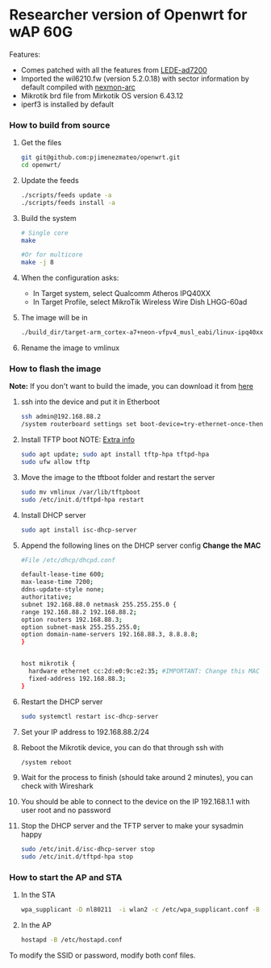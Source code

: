 # Researcher version of Openwrt for wAP 60G

Features:

* Comes patched with all the features from [LEDE-ad7200](https://github.com/seemoo-lab/lede-ad7200)
* Imported the wil6210.fw (version 5.2.0.18) with sector information by default compiled with [nexmon-arc](https://github.com/seemoo-lab/nexmon-arc)
* Mikrotik brd file from Mirkotik OS version 6.43.12
* iperf3 is installed by default

### How to build from source

1. Get the files
    ```bash
    git git@github.com:pjimenezmateo/openwrt.git
    cd openwrt/
    ```
    
2. Update the feeds

    ```bash
    ./scripts/feeds update -a
    ./scripts/feeds install -a
    ```

3. Build the system
    ```bash
    # Single core
    make
    
    #Or for multicore
    make -j 8
    ```
4. When the configuration asks:
    * In Target system, select Qualcomm Atheros IPQ40XX
    * In Target Profile, select MikroTik Wireless Wire Dish LHGG-60ad

5. The image will be in 

    ```bash
    ./build_dir/target-arm_cortex-a7+neon-vfpv4_musl_eabi/linux-ipq40xx/tmp/openwrt-ipq40xx-mikrotik_lhgg-60ad-initramfs-fit-uImage.elf
    ```
6. Rename the image to vmlinux

### How to flash the image

**Note:** If you don't want to build the imade, you can download it from [here](https://github.com/pjimenezmateo/openwrt/releases/tag/v17.01.4)

1. ssh into the device and put it in Etherboot

    ```bash
    ssh admin@192.168.88.2
    /system routerboard settings set boot-device=try-ethernet-once-then-nand
    ```
    
2. Install TFTP boot
    NOTE: [Extra info](https://wiki.mikrotik.com/wiki/Manual:Netinstall)
    ```bash
    sudo apt update; sudo apt install tftp-hpa tftpd-hpa
    sudo ufw allow tftp
    ```
3. Move the image to the tftboot folder and restart the server
    ```bash
    sudo mv vmlinux /var/lib/tftpboot
    sudo /etc/init.d/tftpd-hpa restart
    ```
4. Install DHCP server
    ```bash
    sudo apt install isc-dhcp-server
    ```
5. Append the following lines on the DHCP server config **Change the MAC**

    ```bash
    #File /etc/dhcp/dhcpd.conf
    
    default-lease-time 600;
    max-lease-time 7200;
    ddns-update-style none;
    authoritative;
    subnet 192.168.88.0 netmask 255.255.255.0 {
    range 192.168.88.2 192.168.88.2;
    option routers 192.168.88.3;
    option subnet-mask 255.255.255.0;
    option domain-name-servers 192.168.88.3, 8.8.8.8;
    }
    
    
    host mikrotik {
      hardware ethernet cc:2d:e0:9c:e2:35; #IMPORTANT: Change this MAC by the one in  your device
      fixed-address 192.168.88.3;
    }
    ```
6. Restart the DHCP server
    ```bash
    sudo systemctl restart isc-dhcp-server
    ```
7. Set your IP address to 192.168.88.2/24
8. Reboot the Mikrotik device, you can do that through ssh with
    ```bash
    /system reboot
    ```
9. Wait for the process to finish (should take around 2 minutes), you can check with Wireshark
10. You should be able to connect to the device on the IP 192.168.1.1 with user root and no password
11. Stop the DHCP server and the TFTP server to make your sysadmin happy
    ```bash
    sudo /etc/init.d/isc-dhcp-server stop
    sudo /etc/init.d/tftpd-hpa stop
    ```

### How to start the AP and STA

1. In the STA
    ```bash
    wpa_supplicant -D nl80211  -i wlan2 -c /etc/wpa_supplicant.conf -B
    ```
2. In the AP
    ```bash
    hostapd -B /etc/hostapd.conf
    ```
To modify the SSID or password, modify both conf files.

